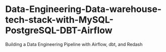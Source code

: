 # Data-Engineering-Data-warehouse-tech-stack-with-MySQL-PostgreSQL-DBT-Airflow
Building a Data Engineering Pipeline with Airflow, dbt, and Redash

